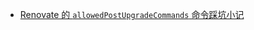 - [Renovate 的 `allowedPostUpgradeCommands` 命令踩坑小记](https://github.com/RightCapitalHQ/phpdoc-parser/pull/13)